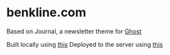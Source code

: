 # benkline.com
Based on Journal, a newsletter theme for [Ghost](http://github.com/tryghost/ghost/)

Built locally using [this](https://github.com/TryGhost/Themes)
Deployed to the server using [this](https://ghost.org/integrations/github/)
